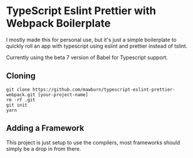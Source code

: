 # TypeScript Eslint Prettier with Webpack Boilerplate

I mostly made this for personal use, but it's just a simple boilerplate to quickly roll an app with typescript using eslint and prettier instead of tslint.

Currently using the beta 7 version of Babel for Typescript support.

## Cloning

    git clone https://github.com/mawburn/typescript-eslint-prettier-webpack.git [your-project-name]
    rm -rf .git
    git init
    yarn

## Adding a Framework

This project is just setup to use the compilers, most frameworks should simply be a drop in from there.

